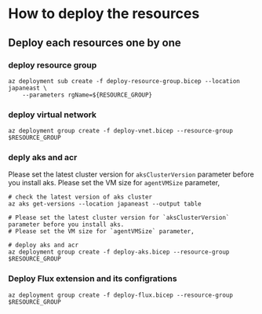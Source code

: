 # How to deploy the resources


## Deploy each resources one by one

### deploy resource group

```shell
az deployment sub create -f deploy-resource-group.bicep --location japaneast \
    --parameters rgName=${RESOURCE_GROUP}
```

### deploy virtual network

```shell
az deployment group create -f deploy-vnet.bicep --resource-group $RESOURCE_GROUP
```

### deply aks and acr

Please set the latest cluster version for `aksClusterVersion` parameter before you install aks.
Please set the VM size for `agentVMSize` parameter, 

```shell
# check the latest version of aks cluster
az aks get-versions --location japaneast --output table

# Please set the latest cluster version for `aksClusterVersion` parameter before you install aks.
# Please set the VM size for `agentVMSize` parameter, 

# deploy aks and acr
az deployment group create -f deploy-aks.bicep --resource-group $RESOURCE_GROUP
```

### Deploy Flux extension and its configrations

```shell
az deployment group create -f deploy-flux.bicep --resource-group $RESOURCE_GROUP
```
